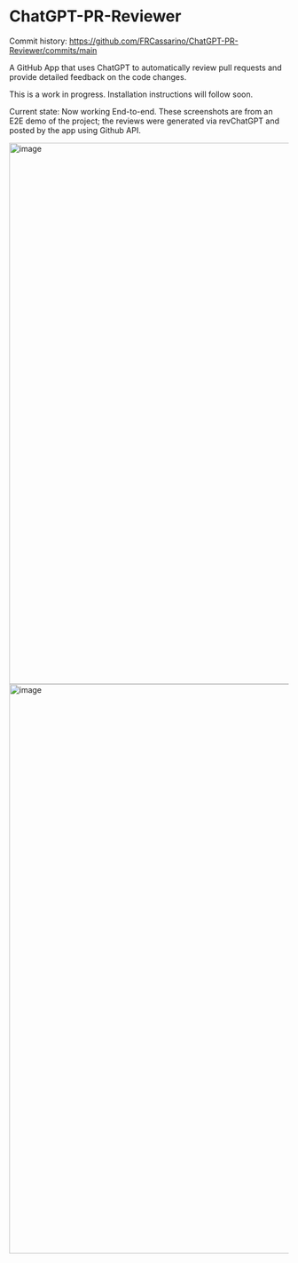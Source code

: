 # ChatGPT-PR-Reviewer
Commit history: https://github.com/FRCassarino/ChatGPT-PR-Reviewer/commits/main

A GitHub App that uses ChatGPT to automatically review pull requests and provide detailed feedback on the code changes.

This is a work in progress. Installation instructions will follow soon. 

Current state:
Now working End-to-end. These screenshots are from an E2E demo of the project; the reviews were generated via revChatGPT and posted by the app using Github API.

<img width="975" alt="image" src="https://user-images.githubusercontent.com/6242616/207114303-8a244dfc-c532-4ebf-a61b-7c2fd48b4794.png">
<img width="1026" alt="image" src="https://user-images.githubusercontent.com/6242616/207114333-690c3b6d-5fd3-4589-85af-5b398a33bfba.png">



